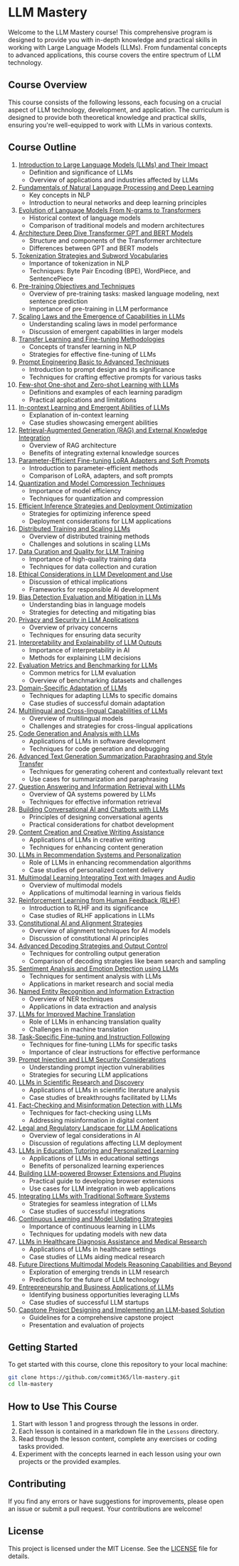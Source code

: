 # LLM Mastery

Welcome to the LLM Mastery course! This comprehensive program is designed to provide you with in-depth knowledge and practical skills in working with Large Language Models (LLMs). From fundamental concepts to advanced applications, this course covers the entire spectrum of LLM technology.

## Course Overview

This course consists of the following lessons, each focusing on a crucial aspect of LLM technology, development, and application. The curriculum is designed to provide both theoretical knowledge and practical skills, ensuring you're well-equipped to work with LLMs in various contexts.

## Course Outline

1. [Introduction to Large Language Models (LLMs) and Their Impact](Lessons/01_introduction_to_large_language_models_llms_and_their_impact.md)
    - Definition and significance of LLMs
    - Overview of applications and industries affected by LLMs
2. [Fundamentals of Natural Language Processing and Deep Learning](Lessons/02_fundamentals_of_natural_language_processing_and_deep_learning.md)
    - Key concepts in NLP
    - Introduction to neural networks and deep learning principles
3. [Evolution of Language Models From N-grams to Transformers](Lessons/03_evolution_of_language_models_from_n_grams_to_transformers.md)
    - Historical context of language models
    - Comparison of traditional models and modern architectures
4. [Architecture Deep Dive Transformer GPT and BERT Models](Lessons/04_architecture_deep_dive_transformer_gpt_and_bert_models.md)
    - Structure and components of the Transformer architecture
    - Differences between GPT and BERT models
5. [Tokenization Strategies and Subword Vocabularies](Lessons/05_tokenization_strategies_and_subword_vocabularies.md)
    - Importance of tokenization in NLP
    - Techniques: Byte Pair Encoding (BPE), WordPiece, and SentencePiece
6. [Pre-training Objectives and Techniques](Lessons/06_pre_training_objectives_and_techniques.md)
    - Overview of pre-training tasks: masked language modeling, next sentence prediction
    - Importance of pre-training in LLM performance
7. [Scaling Laws and the Emergence of Capabilities in LLMs](Lessons/07_scaling_laws_and_the_emergence_of_capabilities_in_llms.md)
    - Understanding scaling laws in model performance
    - Discussion of emergent capabilities in larger models
8. [Transfer Learning and Fine-tuning Methodologies](Lessons/08_transfer_learning_and_fine_tuning_methodologies.md)
    - Concepts of transfer learning in NLP
    - Strategies for effective fine-tuning of LLMs
9. [Prompt Engineering Basic to Advanced Techniques](Lessons/09_prompt_engineering_basic_to_advanced_techniques.md)
    - Introduction to prompt design and its significance
    - Techniques for crafting effective prompts for various tasks
10. [Few-shot One-shot and Zero-shot Learning with LLMs](Lessons/10_few_shot_one_shot_and_zero_shot_learning_with_llms.md)
    - Definitions and examples of each learning paradigm
    - Practical applications and limitations
11. [In-context Learning and Emergent Abilities of LLMs](Lessons/11_in_context_learning_and_emergent_abilities_of_llms.md)
    - Explanation of in-context learning
    - Case studies showcasing emergent abilities
12. [Retrieval-Augmented Generation (RAG) and External Knowledge Integration](Lessons/12_retrieval_augmented_generation_rag_and_external_knowledge_integration.md)
    - Overview of RAG architecture
    - Benefits of integrating external knowledge sources
13. [Parameter-Efficient Fine-tuning LoRA Adapters and Soft Prompts](Lessons/13_parameter_efficient_fine_tuning_lora_adapters_and_soft_prompts.md)
    - Introduction to parameter-efficient methods
    - Comparison of LoRA, adapters, and soft prompts
14. [Quantization and Model Compression Techniques](Lessons/14_quantization_and_model_compression_techniques.md)
    - Importance of model efficiency
    - Techniques for quantization and compression
15. [Efficient Inference Strategies and Deployment Optimization](Lessons/15_efficient_inference_strategies_and_deployment_optimization.md)
    - Strategies for optimizing inference speed
    - Deployment considerations for LLM applications
16. [Distributed Training and Scaling LLMs](Lessons/16_distributed_training_and_scaling_llms.md)
    - Overview of distributed training methods
    - Challenges and solutions in scaling LLMs
17. [Data Curation and Quality for LLM Training](Lessons/17_data_curation_and_quality_for_llm_training.md)
    - Importance of high-quality training data
    - Techniques for data collection and curation
18. [Ethical Considerations in LLM Development and Use](Lessons/18_ethical_considerations_in_llm_development_and_use.md)
    - Discussion of ethical implications
    - Frameworks for responsible AI development
19. [Bias Detection Evaluation and Mitigation in LLMs](Lessons/19_bias_detection_evaluation_and_mitigation_in_llms.md)
    - Understanding bias in language models
    - Strategies for detecting and mitigating bias
20. [Privacy and Security in LLM Applications](Lessons/20_privacy_and_security_in_llm_applications.md)
    - Overview of privacy concerns
    - Techniques for ensuring data security
21. [Interpretability and Explainability of LLM Outputs](Lessons/21_interpretability_and_explainability_of_llm_outputs.md)
    - Importance of interpretability in AI
    - Methods for explaining LLM decisions
22. [Evaluation Metrics and Benchmarking for LLMs](Lessons/22_evaluation_metrics_and_benchmarking_for_llms.md)
    - Common metrics for LLM evaluation
    - Overview of benchmarking datasets and challenges
23. [Domain-Specific Adaptation of LLMs](Lessons/23_domain_specific_adaptation_of_llms.md)
    - Techniques for adapting LLMs to specific domains
    - Case studies of successful domain adaptation
24. [Multilingual and Cross-lingual Capabilities of LLMs](Lessons/24_multilingual_and_cross_lingual_capabilities_of_llms.md)
    - Overview of multilingual models
    - Challenges and strategies for cross-lingual applications
25. [Code Generation and Analysis with LLMs](Lessons/25_code_generation_and_analysis_with_llms.md)
    - Applications of LLMs in software development
    - Techniques for code generation and debugging
26. [Advanced Text Generation Summarization Paraphrasing and Style Transfer](Lessons/26_advanced_text_generation_summarization_paraphrasing_and_style_transfer.md)
    - Techniques for generating coherent and contextually relevant text
    - Use cases for summarization and paraphrasing
27. [Question Answering and Information Retrieval with LLMs](Lessons/27_question_answering_and_information_retrieval_with_llms.md)
    - Overview of QA systems powered by LLMs
    - Techniques for effective information retrieval
28. [Building Conversational AI and Chatbots with LLMs](Lessons/28_building_conversational_ai_and_chatbots_with_llms.md)
    - Principles of designing conversational agents
    - Practical considerations for chatbot development
29. [Content Creation and Creative Writing Assistance](Lessons/29_content_creation_and_creative_writing_assistance.md)
    - Applications of LLMs in creative writing
    - Techniques for enhancing content generation
30. [LLMs in Recommendation Systems and Personalization](Lessons/30_llms_in_recommendation_systems_and_personalization.md)
    - Role of LLMs in enhancing recommendation algorithms
    - Case studies of personalized content delivery
31. [Multimodal Learning Integrating Text with Images and Audio](Lessons/31_multimodal_learning_integrating_text_with_images_and_audio.md)
    - Overview of multimodal models
    - Applications of multimodal learning in various fields
32. [Reinforcement Learning from Human Feedback (RLHF)](Lessons/32_reinforcement_learning_from_human_feedback_rlhf.md)
    - Introduction to RLHF and its significance
    - Case studies of RLHF applications in LLMs
33. [Constitutional AI and Alignment Strategies](Lessons/33_constitutional_ai_and_alignment_strategies.md)
    - Overview of alignment techniques for AI models
    - Discussion of constitutional AI principles
34. [Advanced Decoding Strategies and Output Control](Lessons/34_advanced_decoding_strategies_and_output_control.md)
    - Techniques for controlling output generation
    - Comparison of decoding strategies like beam search and sampling
35. [Sentiment Analysis and Emotion Detection using LLMs](Lessons/35_sentiment_analysis_and_emotion_detection_using_llms.md)
    - Techniques for sentiment analysis with LLMs
    - Applications in market research and social media
36. [Named Entity Recognition and Information Extraction](Lessons/36_named_entity_recognition_and_information_extraction.md)
    - Overview of NER techniques
    - Applications in data extraction and analysis
37. [LLMs for Improved Machine Translation](Lessons/37_llms_for_improved_machine_translation.md)
    - Role of LLMs in enhancing translation quality
    - Challenges in machine translation
38. [Task-Specific Fine-tuning and Instruction Following](Lessons/38_task_specific_fine_tuning_and_instruction_following.md)
    - Techniques for fine-tuning LLMs for specific tasks
    - Importance of clear instructions for effective performance
39. [Prompt Injection and LLM Security Considerations](Lessons/39_prompt_injection_and_llm_security_considerations.md)
    - Understanding prompt injection vulnerabilities
    - Strategies for securing LLM applications
40. [LLMs in Scientific Research and Discovery](Lessons/40_llms_in_scientific_research_and_discovery.md)
    - Applications of LLMs in scientific literature analysis
    - Case studies of breakthroughs facilitated by LLMs
41. [Fact-Checking and Misinformation Detection with LLMs](Lessons/41_fact_checking_and_misinformation_detection_with_llms.md)
    - Techniques for fact-checking using LLMs
    - Addressing misinformation in digital content
42. [Legal and Regulatory Landscape for LLM Applications](Lessons/42_legal_and_regulatory_landscape_for_llm_applications.md)
    - Overview of legal considerations in AI
    - Discussion of regulations affecting LLM deployment
43. [LLMs in Education Tutoring and Personalized Learning](Lessons/43_llms_in_education_tutoring_and_personalized_learning.md)
    - Applications of LLMs in educational settings
    - Benefits of personalized learning experiences
44. [Building LLM-powered Browser Extensions and Plugins](Lessons/44_building_llm_powered_browser_extensions_and_plugins.md)
    - Practical guide to developing browser extensions
    - Use cases for LLM integration in web applications
45. [Integrating LLMs with Traditional Software Systems](Lessons/45_integrating_llms_with_traditional_software_systems.md)
    - Strategies for seamless integration of LLMs
    - Case studies of successful integrations
46. [Continuous Learning and Model Updating Strategies](Lessons/46_continuous_learning_and_model_updating_strategies.md)
    - Importance of continuous learning in LLMs
    - Techniques for updating models with new data
47. [LLMs in Healthcare Diagnosis Assistance and Medical Research](Lessons/47_llms_in_healthcare_diagnosis_assistance_and_medical_research.md)
    - Applications of LLMs in healthcare settings
    - Case studies of LLMs aiding medical research
48. [Future Directions Multimodal Models Reasoning Capabilities and Beyond](Lessons/48_future_directions_multimodal_models_reasoning_capabilities_and_beyond.md)
    - Exploration of emerging trends in LLM research
    - Predictions for the future of LLM technology
49. [Entrepreneurship and Business Applications of LLMs](Lessons/49_entrepreneurship_and_business_applications_of_llms.md)
    - Identifying business opportunities leveraging LLMs
    - Case studies of successful LLM startups
50. [Capstone Project Designing and Implementing an LLM-based Solution](Lessons/50_capstone_project_designing_and_implementing_an_llm_based_solution.md)
    - Guidelines for a comprehensive capstone project
    - Presentation and evaluation of projects


## Getting Started

To get started with this course, clone this repository to your local machine:

```bash
git clone https://github.com/commit365/llm-mastery.git
cd llm-mastery
```

## How to Use This Course

1. Start with lesson 1 and progress through the lessons in order.
2. Each lesson is contained in a markdown file in the `Lessons` directory.
3. Read through the lesson content, complete any exercises or coding tasks provided.
4. Experiment with the concepts learned in each lesson using your own projects or the provided examples.

## Contributing

If you find any errors or have suggestions for improvements, please open an issue or submit a pull request. Your contributions are welcome!

## License

This project is licensed under the MIT License. See the [LICENSE](LICENSE) file for details.
